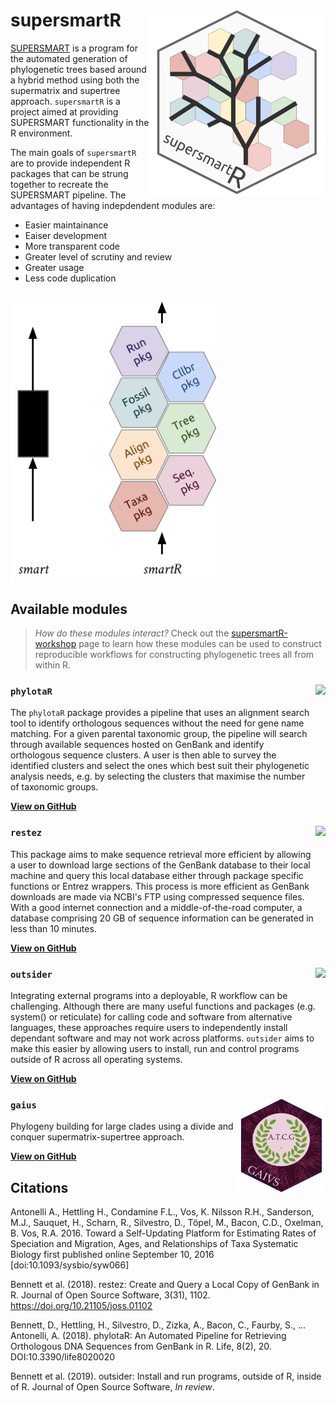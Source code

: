 # supersmartR <img src="logo.png" height="300" align="right"/>

[SUPERSMART](http://www.supersmart-project.org/) is a program for the automated generation of phylogenetic trees based around a hybrid method using both the supermatrix and supertree approach. `supersmartR` is a project aimed at providing SUPERSMART functionality in the R environment.

The main goals of `supersmartR` are to provide independent R packages that can be strung together to recreate the SUPERSMART pipeline. The advantages of having indepdendent modules are:
* Easier maintainance
* Eaiser development
* More transparent code
* Greater level of scrutiny and review
* Greater usage
* Less code duplication

## <img src="supersmart%20vs%20supersmartr.png" height="450" align="middle"/>

## Available modules

> *How do these modules interact?* Check out the [supersmartR-workshop](https://github.com/AntonelliLab/supersmartR-workshop/) page to learn how these modules can be used to construct reproducible workflows for constructing phylogenetic trees all from within R.

### `phylotaR` <img src="https://raw.githubusercontent.com/ropensci/phylotaR/master/logo.png" height="150" align="right"/>

The `phylotaR` package provides a pipeline that uses an alignment search tool to identify orthologous sequences without the need for gene name matching. For a given parental taxonomic group, the pipeline will search through available sequences hosted on GenBank and identify orthologous sequence clusters. A user is then able to survey the identified clusters and select the ones which best suit their phylogenetic analysis needs, e.g. by selecting the clusters that maximise the number of taxonomic groups.

[**View on GitHub**](https://github.com/ropensci/phylotaR)

### `restez` <img src="https://raw.githubusercontent.com/ropensci/restez/master/logo.png" height="150" align="right"/>

This package aims to make sequence retrieval more efficient by allowing a user to download large sections of the GenBank database to their local machine and query this local database either through package specific functions or Entrez wrappers. This process is more efficient as GenBank downloads are made via NCBI's FTP using compressed sequence files. With a good internet connection and a middle-of-the-road computer, a database comprising 20 GB of sequence information can be generated in less than 10 minutes.

[**View on GitHub**](https://github.com/ropensci/restez)

### `outsider` <img src="https://raw.githubusercontent.com/antonellilab/outsider/master/logo.png" height="150" align="right"/>

Integrating external programs into a deployable, R workflow can be challenging. Although there are many useful functions and packages (e.g. system() or reticulate) for calling code and software from alternative languages, these approaches require users to independently install dependant software and may not work across platforms. `outsider` aims to make this easier by allowing users to install, run and control programs outside of R across all operating systems.

[**View on GitHub**](https://github.com/antonellilab/outsider)

### `gaius` <img src="https://raw.githubusercontent.com/antonellilab/gaius/master/logo.png" height="150" align="right"/>

Phylogeny building for large clades using a divide and conquer supermatrix-supertree approach.

[**View on GitHub**](https://github.com/antonellilab/gaius)

## Citations

Antonelli A., Hettling H., Condamine F.L., Vos, K. Nilsson R.H., Sanderson, M.J., Sauquet, H., Scharn, R., Silvestro, D., Töpel, M., Bacon, C.D., Oxelman, B. Vos, R.A. 2016. Toward a Self-Updating Platform for Estimating Rates of Speciation and Migration, Ages, and Relationships of Taxa Systematic Biology first published online September 10, 2016 [doi:10.1093/sysbio/syw066] 

Bennett et al. (2018). restez: Create and Query a Local Copy of GenBank in R. Journal of Open Source Software, 3(31), 1102. https://doi.org/10.21105/joss.01102

Bennett, D., Hettling, H., Silvestro, D., Zizka, A., Bacon, C., Faurby, S., … Antonelli, A. (2018). phylotaR: An Automated Pipeline for Retrieving Orthologous DNA Sequences from GenBank in R. Life, 8(2), 20. DOI:10.3390/life8020020

Bennett et al. (2019). outsider: Install and run programs, outside of R, inside of R. Journal of Open Source Software, *In review*.


